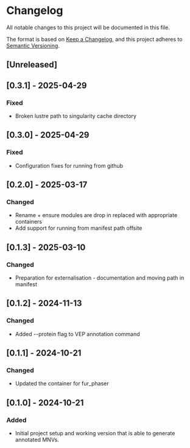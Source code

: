 # Changelog
All notable changes to this project will be documented in this file.

The format is based on [Keep a Changelog](https://keepachangelog.com/en/1.0.0/),
and this project adheres to [Semantic Versioning](https://semver.org/spec/v2.0.0.html).

## [Unreleased]

## [0.3.1] - 2025-04-29
### Fixed
- Broken lustre path to singularity cache directory

## [0.3.0] - 2025-04-29
### Fixed
- Configuration fixes for running from github


## [0.2.0] - 2025-03-17
### Changed
- Rename + ensure modules are drop in replaced with appropriate containers 
- Add support for running from manifest path offsite


## [0.1.3] - 2025-03-10
### Changed
- Preparation for externalisation - documentation and moving path in manifest

## [0.1.2] - 2024-11-13
### Changed
- Added --protein flag to VEP annotation command

## [0.1.1] - 2024-10-21
### Changed
- Updated the container for fur_phaser

## [0.1.0] - 2024-10-21
### Added
- Initial project setup and working version that is able to generate annotated MNVs.